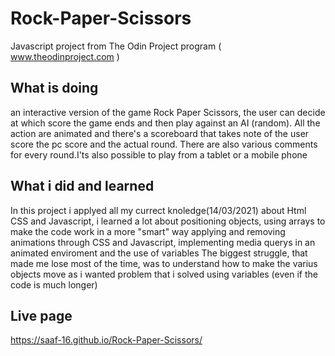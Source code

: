 # Rock-Paper-Scissors
Javascript project from The Odin Project program ( www.theodinproject.com )

## What is doing
an interactive version of the game Rock Paper Scissors, the user can decide at which score the game ends and then play 
against an AI (random). All the action are animated and there's  a scoreboard that takes note of the user score the
pc score and the actual round. There are also various comments for every round.I'ts also possible to play from a 
tablet or a mobile phone

## What i did and learned
In this project i applyed all my currect knoledge(14/03/2021) about Html CSS and Javascript, i learned a lot about positioning
objects, using arrays to make the code work in a more "smart" way applying and removing animations through CSS and Javascript,
implementing media querys in an animated enviroment and the use of variables
The biggest struggle, that made me lose most of the time, was to understand how to make the varius objects move as i wanted
problem that i solved using variables (even if the code is much longer)

## Live page
https://saaf-16.github.io/Rock-Paper-Scissors/

